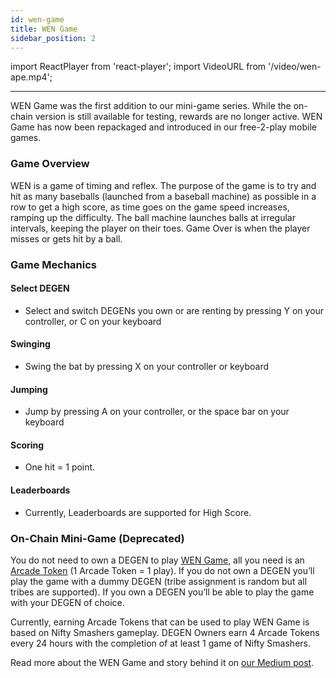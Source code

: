 ```yaml
---
id: wen-game
title: WEN Game
sidebar_position: 2
---
```


import ReactPlayer from 'react-player';
import VideoURL from '/video/wen-ape.mp4';

<ReactPlayer controls playsInline src={VideoURL} width="100%" height={500} />

---

WEN Game was the first addition to our mini-game series. While the on-chain version is still available for testing, rewards are no longer active. WEN Game has now been repackaged and introduced in our free-2-play mobile games.

### Game Overview

WEN is a game of timing and reflex. The purpose of the game is to try and hit as many baseballs (launched from a baseball machine) as possible in a row to get a high score, as time goes on the game speed
increases, ramping up the difficulty. The ball machine launches balls at irregular intervals, keeping the player on their toes. Game Over is when the player misses or gets hit by a ball.

### Game Mechanics

#### Select DEGEN

- Select and switch DEGENs you own or are renting by pressing Y on your controller, or C on your keyboard

#### Swinging

- Swing the bat by pressing X on your controller or keyboard

#### Jumping

- Jump by pressing A on your controller, or the space bar on your keyboard

#### Scoring

- One hit = 1 point.

#### Leaderboards

- Currently, Leaderboards are supported for High Score.

### On-Chain Mini-Game (Deprecated)

You do not need to own a DEGEN to play [WEN Game](https://app.niftyleague.com/games/wen-game), all you need is an [Arcade Token](./arcade-tokens) (1 Arcade Token = 1 play). If you do not own a DEGEN you’ll play the game with a dummy DEGEN (tribe assignment is random but all tribes are supported). If you own a DEGEN you’ll be able to play the game with your DEGEN of choice.

Currently, earning Arcade Tokens that can be used to play WEN Game is based on Nifty Smashers gameplay. DEGEN Owners earn 4 Arcade Tokens every 24 hours with the completion of at least 1 game of Nifty Smashers.

Read more about the WEN Game and story behind it on [our Medium post](https://niftyleague.medium.com/wen-game-wensday-8658775f4b56).
